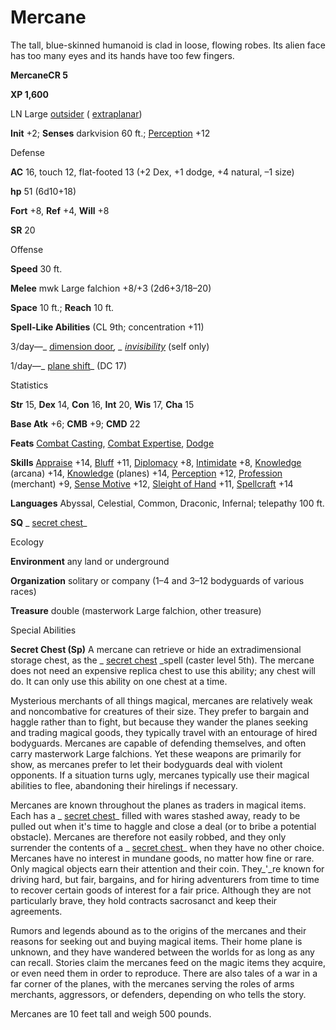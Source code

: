 # Mercane

The tall, blue-skinned humanoid is clad in loose, flowing robes. Its alien face has too many eyes and its hands have too few fingers.

**MercaneCR 5**

**XP 1,600**

LN Large [outsider](monsters/creatureTypes.md#_outsider) ( [extraplanar](monsters/creatureTypes.md#_extraplanar-subtype))

**Init** +2; **Senses** darkvision 60 ft.; [Perception](additionalMonsters/../skills/perception.md#_perception) +12

Defense

**AC** 16, touch 12, flat-footed 13 (+2 Dex, +1 dodge, +4 natural, –1 size)

**hp** 51 (6d10+18)

**Fort** +8, **Ref** +4, **Will** +8

**SR** 20

Offense

**Speed** 30 ft.

**Melee** mwk Large falchion +8/+3 (2d6+3/18–20)

**Space** 10 ft.; **Reach** 10 ft.

**Spell-Like Abilities** (CL 9th; concentration +11)

3/day—_ [dimension door](additionalMonsters/../spells/dimensionDoor.md#_dimension-door)_, _ [invisibility](additionalMonsters/../spells/invisibility.md#_invisibility)_ (self only)

1/day—_ [plane shift](additionalMonsters/../spells/planeShift.md#_plane-shift)_ (DC 17)

Statistics

**Str** 15, **Dex** 14, **Con** 16, **Int** 20, **Wis** 17, **Cha** 15

**Base Atk** +6; **CMB** +9; **CMD** 22

**Feats** [Combat Casting](additionalMonsters/../feats.md#_combat-casting), [Combat Expertise](additionalMonsters/../feats.md#_combat-expertise), [Dodge](additionalMonsters/../feats.md#_dodge)

**Skills** [Appraise](additionalMonsters/../skills/appraise.md#_appraise) +14, [Bluff](additionalMonsters/../skills/bluff.md#_bluff) +11, [Diplomacy](additionalMonsters/../skills/diplomacy.md#_diplomacy) +8, [Intimidate](additionalMonsters/../skills/intimidate.md#_intimidate) +8, [Knowledge](additionalMonsters/../skills/knowledge.md#_knowledge) (arcana) +14, [Knowledge](additionalMonsters/../skills/knowledge.md#_knowledge) (planes) +14, [Perception](additionalMonsters/../skills/perception.md#_perception) +12, [Profession](additionalMonsters/../skills/profession.md#_profession) (merchant) +9, [Sense Motive](additionalMonsters/../skills/senseMotive.md#_sense-motive) +12, [Sleight of Hand](additionalMonsters/../skills/sleightOfHand.md#_sleight-of-hand) +11, [Spellcraft](additionalMonsters/../skills/spellcraft.md#_spellcraft) +14

**Languages** Abyssal, Celestial, Common, Draconic, Infernal; telepathy 100 ft.

**SQ** _ [secret chest](additionalMonsters/../spells/secretChest.md#_secret-chest)_

Ecology

**Environment** any land or underground

**Organization** solitary or company (1–4 and 3–12 bodyguards of various races)

**Treasure** double (masterwork Large falchion, other treasure)

Special Abilities

**Secret Chest (Sp)** A mercane can retrieve or hide an extradimensional storage chest, as the _ [secret chest](additionalMonsters/../spells/secretChest.md#_secret-chest) _spell (caster level 5th). The mercane does not need an expensive replica chest to use this ability; any chest will do. It can only use this ability on one chest at a time.

Mysterious merchants of all things magical, mercanes are relatively weak and noncombative for creatures of their size. They prefer to bargain and haggle rather than to fight, but because they wander the planes seeking and trading magical goods, they typically travel with an entourage of hired bodyguards. Mercanes are capable of defending themselves, and often carry masterwork Large falchions. Yet these weapons are primarily for show, as mercanes prefer to let their bodyguards deal with violent opponents. If a situation turns ugly, mercanes typically use their magical abilities to flee, abandoning their hirelings if necessary.

Mercanes are known throughout the planes as traders in magical items. Each has a _ [secret chest](additionalMonsters/../spells/secretChest.md#_secret-chest)_ filled with wares stashed away, ready to be pulled out when it's time to haggle and close a deal (or to bribe a potential obstacle). Mercanes are therefore not easily robbed, and they only surrender the contents of a _ [secret chest](additionalMonsters/../spells/secretChest.md#_secret-chest)_ when they have no other choice. Mercanes have no interest in mundane goods, no matter how fine or rare. Only magical objects earn their attention and their coin. They_'_re known for driving hard, but fair, bargains, and for hiring adventurers from time to time to recover certain goods of interest for a fair price. Although they are not particularly brave, they hold contracts sacrosanct and keep their agreements.

Rumors and legends abound as to the origins of the mercanes and their reasons for seeking out and buying magical items. Their home plane is unknown, and they have wandered between the worlds for as long as any can recall. Stories claim the mercanes feed on the magic items they acquire, or even need them in order to reproduce. There are also tales of a war in a far corner of the planes, with the mercanes serving the roles of arms merchants, aggressors, or defenders, depending on who tells the story.

Mercanes are 10 feet tall and weigh 500 pounds.

